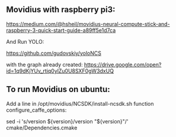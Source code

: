## Movidius with raspberry pi3:

https://medium.com/@hsheil/movidius-neural-compute-stick-and-raspberry-3-quick-start-guide-a89ff5e1d7ca

And Run YOLO:

https://github.com/gudovskiy/yoloNCS

with the graph already created:
https://drive.google.com/open?id=1q9dKjYUv_rtiq0ylZu0U8SXF0gW3dxUQ



## To run Movidius on ubuntu:

Add a line in /opt/movidius/NCSDK/install-ncsdk.sh function configure_caffe_options:

sed -i 's/version ${version}/version "${version}"/' cmake/Dependencies.cmake
